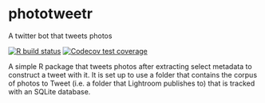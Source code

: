 # phototweetr
A twitter bot that tweets photos

<!-- badges: start -->
[![R build status](https://github.com/jonkeane/phototweetr/workflows/R-CMD-check/badge.svg)](https://github.com/jonkeane/phototweetr/actions?workflow=R-CMD-check)
[![Codecov test coverage](https://codecov.io/gh/jonkeane/phototweetr/branch/master/graph/badge.svg)](https://codecov.io/gh/jonkeane/phototweetr?branch=master)
<!-- badges: end -->

A simple R package that tweets photos after extracting select metadata to construct a tweet with it. It is set up to use a folder that contains the corpus of photos to Tweet (i.e. a folder that Lightroom publishes to) that is tracked with an SQLite database. 
